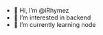 - 👋 Hi, I’m @iRhymez
- 👀 I’m interested in backend
- 🌱 I’m currently learning node

<!---
iRhymez/iRhymez is a ✨ special ✨ repository because its `README.md` (this file) appears on your GitHub profile.
You can click the Preview link to take a look at your changes.
--->
